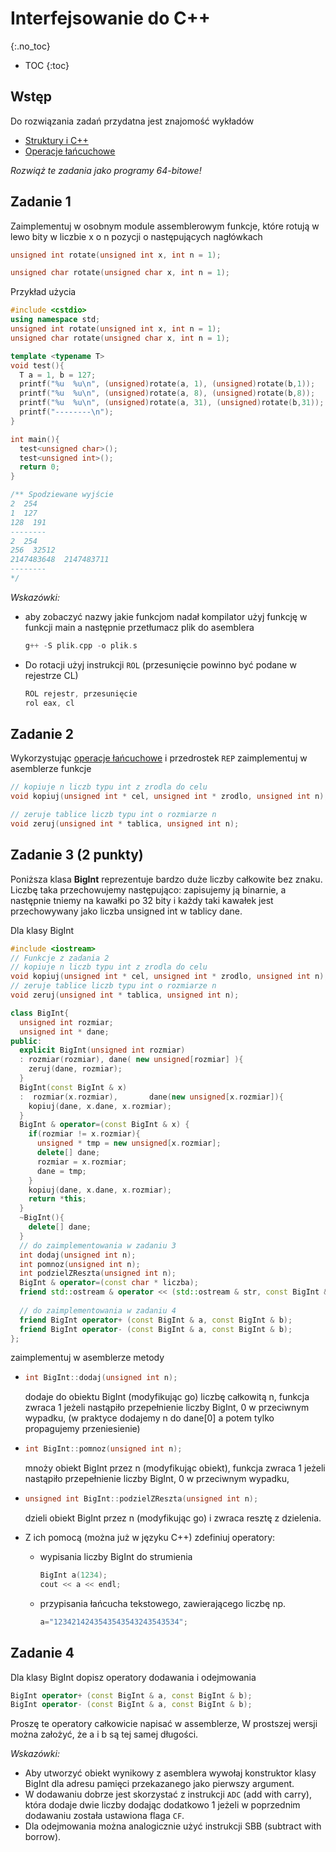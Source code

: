 Interfejsowanie do C++
===============================
{:.no_toc}

* TOC
{:toc}

## Wstęp 

Do rozwiązania zadań przydatna jest znajomość wykładów
* [Struktury i C++](https://ww2.ii.uj.edu.pl/~kapela/pn/tableOfContent.php?lectureNumber=8)
* [Operacje łańcuchowe](https://ww2.ii.uj.edu.pl/~kapela/pn/tableOfContent.php?lectureNumber=11)

*Rozwiąż te zadania jako programy 64-bitowe!*

## Zadanie 1
Zaimplementuj w osobnym module assemblerowym funkcje, które rotują w lewo bity w liczbie x o n pozycji o następujących nagłówkach  
```cpp
unsigned int rotate(unsigned int x, int n = 1);

unsigned char rotate(unsigned char x, int n = 1);
```

Przykład użycia
```cpp
#include <cstdio>
using namespace std;
unsigned int rotate(unsigned int x, int n = 1);
unsigned char rotate(unsigned char x, int n = 1);

template <typename T>
void test(){
  T a = 1, b = 127;
  printf("%u  %u\n", (unsigned)rotate(a, 1), (unsigned)rotate(b,1));
  printf("%u  %u\n", (unsigned)rotate(a, 8), (unsigned)rotate(b,8));
  printf("%u  %u\n", (unsigned)rotate(a, 31), (unsigned)rotate(b,31));
  printf("--------\n");
}

int main(){
  test<unsigned char>();
  test<unsigned int>();
  return 0;
}

/** Spodziewane wyjście
2  254
1  127
128  191
--------
2  254
256  32512
2147483648  2147483711
--------
*/
```

*Wskazówki:* 
*  aby zobaczyć nazwy jakie funkcjom nadał kompilator użyj funkcję w funkcji main a następnie przetłumacz plik do asemblera 
   ```cpp
   g++ -S plik.cpp -o plik.s
   ```
*  Do rotacji użyj instrukcji `ROL` (przesunięcie powinno być podane w rejestrze CL)
   ```cpp
   ROL rejestr, przesunięcie
   rol eax, cl
   ```
   
## Zadanie 2

Wykorzystując [operacje łańcuchowe](https://ww2.ii.uj.edu.pl/~kapela/pn/tableOfContent.php?lectureNumber=11) i  przedrostek `REP` zaimplementuj w asemblerze funkcje
```cpp
// kopiuje n liczb typu int z zrodla do celu 
void kopiuj(unsigned int * cel, unsigned int * zrodlo, unsigned int n);

// zeruje tablice liczb typu int o rozmiarze n
void zeruj(unsigned int * tablica, unsigned int n);
```

## Zadanie 3 (2 punkty)
Poniższa klasa **BigInt** reprezentuje bardzo duże liczby całkowite bez znaku. Liczbę taka przechowujemy następująco:
zapisujemy ją binarnie, a następnie tniemy na kawałki po 32 bity i każdy taki kawałek jest przechowywany jako liczba unsigned int w tablicy dane. 

Dla klasy BigInt 
```cpp
#include <iostream>
// Funkcje z zadania 2
// kopiuje n liczb typu int z zrodla do celu 
void kopiuj(unsigned int * cel, unsigned int * zrodlo, unsigned int n);
// zeruje tablice liczb typu int o rozmiarze n
void zeruj(unsigned int * tablica, unsigned int n);

class BigInt{  
  unsigned int rozmiar;   
  unsigned int * dane;      
public:  
  explicit BigInt(unsigned int rozmiar) 
  : rozmiar(rozmiar), dane( new unsigned[rozmiar] ){
    zeruj(dane, rozmiar);  
  }  
  BigInt(const BigInt & x)   
  :  rozmiar(x.rozmiar),       dane(new unsigned[x.rozmiar]){     
    kopiuj(dane, x.dane, x.rozmiar);  
  }    
  BigInt & operator=(const BigInt & x) {    
    if(rozmiar != x.rozmiar){      
      unsigned * tmp = new unsigned[x.rozmiar];      
      delete[] dane;       
      rozmiar = x.rozmiar;      
      dane = tmp;    
    }    
    kopiuj(dane, x.dane, x.rozmiar);    
    return *this;  
  }  
  ~BigInt(){		    
    delete[] dane;  
  }
  // do zaimplementowania w zadaniu 3  
  int dodaj(unsigned int n);  
  int pomnoz(unsigned int n);  
  int podzielZReszta(unsigned int n);    
  BigInt & operator=(const char * liczba);  
  friend std::ostream & operator << (std::ostream & str, const BigInt & x);
  
  // do zaimplementowania w zadaniu 4  
  friend BigInt operator+ (const BigInt & a, const BigInt & b);  
  friend BigInt operator- (const BigInt & a, const BigInt & b);
}; 
```
zaimplementuj w asemblerze metody 
* ```cpp
  int BigInt::dodaj(unsigned int n);
  ```
  dodaje do obiektu BigInt (modyfikując go) liczbę całkowitą n,
  funkcja zwraca 1 jeżeli nastąpiło przepełnienie liczby BigInt, 0 w przeciwnym wypadku,
  (w praktyce dodajemy n do  dane[0] a potem tylko propagujemy przeniesienie)

* ```cpp
  int BigInt::pomnoz(unsigned int n);
  ```
  mnoży obiekt BigInt  przez n (modyfikując obiekt),
  funkcja zwraca 1 jeżeli nastąpiło przepełnienie liczby BigInt, 0 w przeciwnym wypadku,

* ```cpp
  unsigned int BigInt::podzielZReszta(unsigned int n);
  ```
  dzieli obiekt BigInt przez n (modyfikując go) i zwraca resztę z dzielenia.

* Z ich pomocą (można już w języku C++) zdefiniuj operatory:
  * wypisania liczby BigInt do strumienia 
    ```cpp
    BigInt a(1234);
    cout << a << endl;
    ```
  * przypisania łańcucha tekstowego, zawierającego liczbę np.   
    ```cpp
    a="1234214243543543543243543534";
    ```

## Zadanie 4
Dla klasy BigInt dopisz operatory dodawania i odejmowania 
```cpp
BigInt operator+ (const BigInt & a, const BigInt & b);
BigInt operator- (const BigInt & a, const BigInt & b);
```
Proszę te operatory całkowicie napisać w assemblerze, 
W prostszej wersji można założyć, że a i b są tej samej długości.

*Wskazówki:*
* Aby utworzyć obiekt wynikowy z asemblera wywołaj konstruktor klasy BigInt dla adresu pamięci przekazanego jako pierwszy argument.  
* W dodawaniu dobrze jest skorzystać z instrukcji `ADC` (add with carry), która dodaje dwie liczby dodając dodatkowo 1 jeżeli w poprzednim dodawaniu została ustawiona flaga `CF`.
* Dla odejmowania można analogicznie użyć instrukcji SBB (subtract with borrow).
